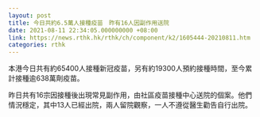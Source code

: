 ```yaml
---
layout: post
title: 今日共約6.5萬人接種疫苗　昨有16人因副作用送院
date: 2021-08-11 22:34:05.000000000 +08:00
link: https://news.rthk.hk/rthk/ch/component/k2/1605444-20210811.htm
categories: rthk
---
```


本港今日共有約65400人接種新冠疫苗，另有約19300人預約接種時間，至今累計接種逾638萬劑疫苗。

昨日共有16宗因接種後出現常見副作用，由社區疫苗接種中心送院的個案。他們情況穩定，其中13人已經出院，兩人留院觀察，一人不遵從醫生勸告自行出院。
